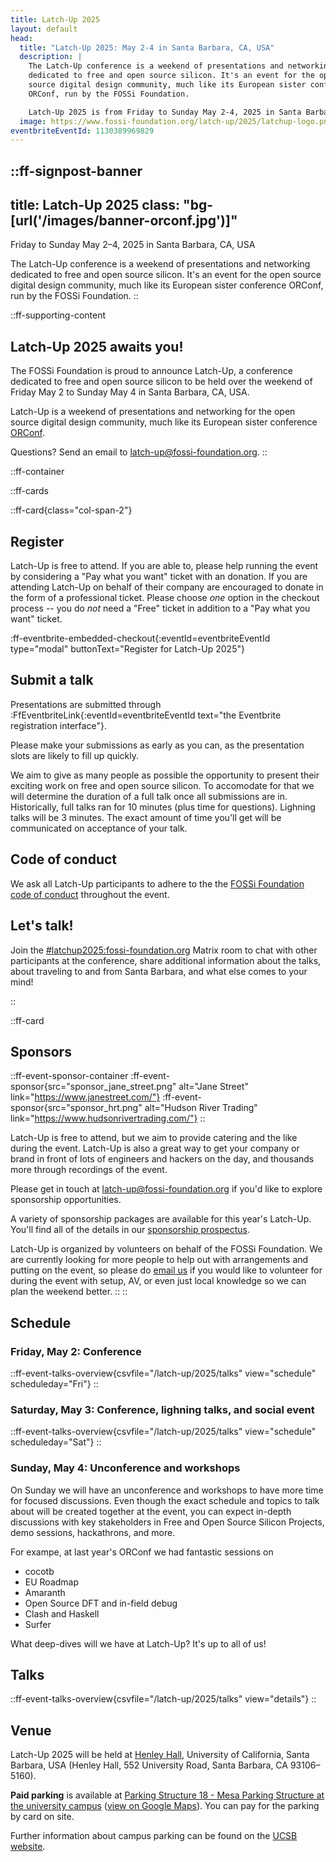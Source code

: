 ```yaml
---
title: Latch-Up 2025
layout: default
head:
  title: "Latch-Up 2025: May 2-4 in Santa Barbara, CA, USA"
  description: |
    The Latch-Up conference is a weekend of presentations and networking
    dedicated to free and open source silicon. It's an event for the open
    source digital design community, much like its European sister conference
    ORConf, run by the FOSSi Foundation.

    Latch-Up 2025 is from Friday to Sunday May 2-4, 2025 in Santa Barbara, CA.
  image: https://www.fossi-foundation.org/latch-up/2025/latchup-logo.png
eventbriteEventId: 1130389969829
---
```


::ff-signpost-banner
---
title: Latch-Up 2025
class: "bg-[url('/images/banner-orconf.jpg')]"
---

Friday to Sunday May 2&ndash;4, 2025 in Santa Barbara, CA, USA

The Latch-Up conference is a weekend of presentations and networking dedicated to free and open source silicon. It's an event for the open source digital design community, much like its European sister conference ORConf, run by the FOSSi Foundation.
::


::ff-supporting-content
## Latch-Up 2025 awaits you!

The FOSSi Foundation is proud to announce Latch-Up, a conference dedicated to free and open source silicon to be held over the weekend of Friday May 2 to Sunday May 4 in Santa Barbara, CA, USA.

Latch-Up is a weekend of presentations and networking for the open source digital design community, much like its European sister conference [ORConf](https://orconf.org).

Questions? Send an email to [latch-up@fossi-foundation.org](mailto:latch-up@fossi-foundation.org?subject=Question).
::


::ff-container

::ff-cards

  ::ff-card{class="col-span-2"}

  ## Register

  Latch-Up is free to attend.
  If you are able to, please help running the event by considering a "Pay what you want" ticket with an donation.
  If you are attending Latch-Up on behalf of their company are encouraged to donate in the form of a professional ticket.
  Please choose *one* option in the checkout process -- you do *not* need a "Free" ticket in addition to a "Pay what you want" ticket.

  :ff-eventbrite-embedded-checkout{:eventId=eventbriteEventId type="modal" buttonText="Register for Latch-Up 2025"}

  ## Submit a talk

  Presentations are submitted through :FfEventbriteLink{:eventId=eventbriteEventId text="the Eventbrite registration interface"}.

  Please make your submissions as early as you can, as the presentation slots are likely to fill up quickly.

  We aim to give as many people as possible the opportunity to present their exciting work on free and open source silicon.
  To accomodate for that we will determine the duration of a full talk once all submissions are in.
  Historically, full talks ran for 10 minutes (plus time for questions).
  Lighning talks will be 3 minutes.
  The exact amount of time you'll get will be communicated on acceptance of your talk.

  ## Code of conduct

  We ask all Latch-Up participants to adhere to the the [FOSSi Foundation code of conduct](/code-of-conduct) throughout the event.

  ## Let's talk!

  Join the [#latchup2025:fossi-foundation.org](https://element.fossi-chat.org/#/room/#latchup2025:fossi-foundation.org) Matrix room to chat with other participants at the conference, share additional information about the talks, about traveling to and from Santa Barbara, and what else comes to your mind!

  ::

  ::ff-card

  ## Sponsors

  ::ff-event-sponsor-container
    :ff-event-sponsor{src="sponsor_jane_street.png" alt="Jane Street" link="https://www.janestreet.com/"}
    :ff-event-sponsor{src="sponsor_hrt.png" alt="Hudson River Trading" link="https://www.hudsonrivertrading.com/"}
  ::

  Latch-Up is free to attend, but we aim to provide catering and the like during the event. Latch-Up is also a great way to get your company or brand in front of lots of engineers and hackers on the day, and thousands more through recordings of the event.

  Please get in touch at [latch-up@fossi-foundation.org](mailto:latch-up@fossi-foundation.org?subject=Sponsorship) if you'd like to explore sponsorship opportunities.

  A variety of sponsorship packages are available for this year's Latch-Up.
  You'll find all of the details in our [sponsorship prospectus](latch-up_2025_sponsorship_prospectus.pdf).

  Latch-Up is organized by volunteers on behalf of the FOSSi Foundation. We are currently looking for more people to help out with arrangements and putting on the event, so please do [email us](mailto:latch-up@fossi-foundation.org?subject=Volunteering) if you would like to volunteer for during the event with setup, AV, or even just local knowledge so we can plan the weekend better.
  ::
::

## Schedule

### Friday, May 2: Conference

::ff-event-talks-overview{csvfile="/latch-up/2025/talks" view="schedule" scheduleday="Fri"}
::

### Saturday, May 3: Conference, lighning talks, and social event

::ff-event-talks-overview{csvfile="/latch-up/2025/talks" view="schedule" scheduleday="Sat"}
::

### Sunday, May 4: Unconference and workshops

On Sunday we will have an unconference and workshops to have more time for focused discussions.
Even though the exact schedule and topics to talk about will be created together at the event, you can expect in-depth discussions with key stakeholders in Free and Open Source Silicon Projects, demo sessions, hackathrons, and more.

For exampe, at last year's ORConf we had fantastic sessions on
* cocotb
* EU Roadmap
* Amaranth
* Open Source DFT and in-field debug
* Clash and Haskell
* Surfer

What deep-dives will we have at Latch-Up?
It's up to all of us!

## Talks

::ff-event-talks-overview{csvfile="/latch-up/2025/talks" view="details"}
::


## Venue

Latch-Up 2025 will be held at [Henley Hall](https://iee.ucsb.edu/henley-hall), University of California, Santa Barbara, USA (Henley Hall, 552 University Road, Santa Barbara, CA 93106–5160).

**Paid parking** is available at [Parking Structure 18 - Mesa Parking Structure at the university campus](https://www.map.ucsb.edu/?id=1982#!ce/64251?ct/58207,60251,89899,90724?m/645028?s/) ([view on Google Maps](https://maps.app.goo.gl/KKdSMhPisGDzuKFNA)).
You can pay for the parking by card on site.

Further information about campus parking can be found on the [UCSB website](https://www.tps.ucsb.edu/parking-ucsb).
